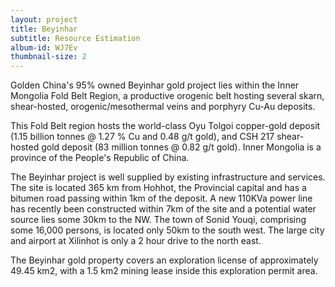 ```yaml
---
layout: project
title: Beyinhar
subtitle: Resource Estimation
album-id: WJ7Ev
thumbnail-size: 2
---
```


Golden China's 95% owned Beyinhar gold project lies within the Inner
Mongolia Fold Belt Region, a productive orogenic belt hosting several
skarn, shear-hosted, orogenic/mesothermal veins and porphyry Cu-Au deposits.

This Fold Belt region hosts the world-class Oyu Tolgoi copper-gold deposit
(1.15 billion tonnes @ 1.27 % Cu and 0.48 g/t gold), and CSH 217 shear-hosted
gold deposit (83 million tonnes @ 0.82 g/t gold). Inner Mongolia is a province
of the People's Republic of China.

The Beyinhar project is well supplied by existing infrastructure and
services. The site is located 365 km from Hohhot, the Provincial capital and
has a bitumen road passing within 1km of the deposit. A new 110KVa power line
has recently been constructed within 7km of the site and a potential water
source lies some 30km to the NW. The town of Sonid Youqi, comprising some
16,000 persons, is located only 50km to the south west. The large city and
airport at Xilinhot is only a 2 hour drive to the north east.

The Beyinhar gold property covers an exploration license of approximately
49.45 km2, with a 1.5 km2 mining lease inside this exploration permit
area.
